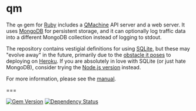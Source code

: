 # qm

The `qm` gem for [Ruby](http://www.ruby-lang.org/) includes a
[QMachine](https://www.qmachine.org) API server and a web server. It uses
[MongoDB](http://www.mongodb.org/) for persistent storage, and it can
optionally log traffic data into a different MongoDB collection instead of
logging to stdout.

The repository contains vestigial definitions for using
[SQLite](https://www.sqlite.org/), but these may "evolve away" in the future,
primarily due to the
[obstacle it poses](https://devcenter.heroku.com/articles/sqlite3)
to deploying on [Heroku](https://www.heroku.com). If you are absolutely in love
with SQLite (or just hate MongoDB), consider trying the
[Node.js version](https://github.com/qmachine/qm-nodejs) instead.

For more information, please see the
[manual](https://docs.qmachine.org/en/latest/ruby.html).

===

[![Gem Version](https://badge.fury.io/rb/qm.svg)](http://badge.fury.io/rb/qm) [![Dependency Status](https://gemnasium.com/qmachine/qm-ruby.png)](https://gemnasium.com/qmachine/qm-ruby)

<!-- vim:set syntax=markdown: -->
